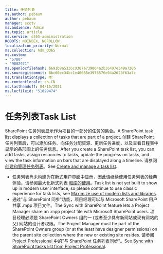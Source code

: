 ```yaml
---
title: 任务列表
ms.author: pebaum
author: pebaum
manager: scotv
ms.audience: Admin
ms.topic: article
ms.service: o365-administration
ROBOTS: NOINDEX, NOFOLLOW
localization_priority: Normal
ms.collection: Adm_O365
ms.custom:
- "5780"
- "9002971"
ms.openlocfilehash: b691b9a5136c0307a739064a2b36407e349a720b
ms.sourcegitcommit: 8bc60ec34bc1e40685e3976576e04a2623f63a7c
ms.translationtype: MT
ms.contentlocale: zh-CN
ms.lasthandoff: 04/15/2021
ms.locfileid: "51829474"
---
```

# <a name="task-list"></a><span data-ttu-id="8ce3f-102">任务列表</span><span class="sxs-lookup"><span data-stu-id="8ce3f-102">Task List</span></span>

<span data-ttu-id="8ce3f-103">SharePoint 任务列表显示作为项目的一部分的任务的集合。</span><span class="sxs-lookup"><span data-stu-id="8ce3f-103">A SharePoint task list displays a collection of tasks that are part of a project.</span></span> <span data-ttu-id="8ce3f-104">创建 SharePoint 任务列表后，可以添加任务、向任务分配资源、更新任务进度，以及查看日程表中显示的条形图上的任务信息。</span><span class="sxs-lookup"><span data-stu-id="8ce3f-104">After you create a SharePoint task list, you can add tasks, assign resources to tasks, update the progress on tasks, and view the task information on bars that are displayed along a timeline.</span></span> <span data-ttu-id="8ce3f-105">请参阅 [创建和管理任务列表](https://support.microsoft.com/office/466ad207-46fd-4c77-9af1-41bc23cec21a)。</span><span class="sxs-lookup"><span data-stu-id="8ce3f-105">See [Create and manage a task list](https://support.microsoft.com/office/466ad207-46fd-4c77-9af1-41bc23cec21a).</span></span>  

-   <span data-ttu-id="8ce3f-106">任务列表尚未构建为在新式用户界面中显示，因此请继续使用任务列表的经典体验，请参阅最大化新式列表 [和库的使用](https://docs.microsoft.com/sharepoint/dev/transform/modernize-userinterface-lists-and-libraries)。</span><span class="sxs-lookup"><span data-stu-id="8ce3f-106">Task list is not yet built to show up in modern user interface, so please continue to use classic experience for task lists, see [Maximize use of modern lists and libraries](https://docs.microsoft.com/sharepoint/dev/transform/modernize-userinterface-lists-and-libraries).</span></span>
-   <span data-ttu-id="8ce3f-107">通过"与 SharePoint 同步"功能，项目经理可以与 Microsoft SharePoint 用户共享 .mpp 项目文件。</span><span class="sxs-lookup"><span data-stu-id="8ce3f-107">The Sync with SharePoint feature lets a Project Manager share an .mpp project file with Microsoft SharePoint users.</span></span> <span data-ttu-id="8ce3f-108">项目经理必须是 SharePoint Owners 组的一 (或者至少具有新网站或现有网站的父) 网站的设计者权限。</span><span class="sxs-lookup"><span data-stu-id="8ce3f-108">The Project Manager must be part of the SharePoint Owners group (or at the least have designer permissions) on the parent site collection where the new or existing site resides.</span></span> <span data-ttu-id="8ce3f-109">请参阅[Project Professional 中的"与 SharePoint 任务列表同步"。](https://docs.microsoft.com/office/troubleshoot/project/sync-with-tasks-from-project)</span><span class="sxs-lookup"><span data-stu-id="8ce3f-109">See [Sync with SharePoint tasks list from Project Professional](https://docs.microsoft.com/office/troubleshoot/project/sync-with-tasks-from-project).</span></span>